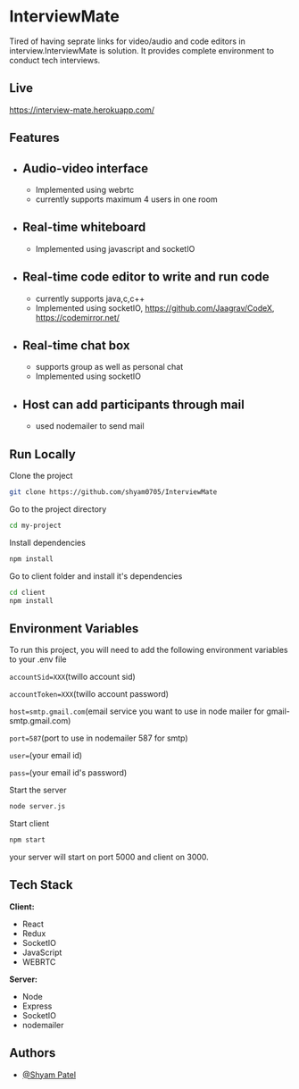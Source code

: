 # InterviewMate

Tired of having seprate links for video/audio and code editors in interview.InterviewMate is solution. It provides complete environment to conduct tech interviews.

## Live

https://interview-mate.herokuapp.com/

## Features

- ## Audio-video interface

  - Implemented using webrtc
  - currently supports maximum 4 users in one room

- ## Real-time whiteboard
  - Implemented using javascript and socketIO
- ## Real-time code editor to write and run code
  - currently supports java,c,c++
  - Implemented using socketIO,
    https://github.com/Jaagrav/CodeX,
    https://codemirror.net/
- ## Real-time chat box

  - supports group as well as personal chat
  - Implemented using socketIO

- ## Host can add participants through mail
  - used nodemailer to send mail

## Run Locally

Clone the project

```bash
git clone https://github.com/shyam0705/InterviewMate
```

Go to the project directory

```bash
cd my-project
```

Install dependencies

```bash
npm install
```

Go to client folder and install it's dependencies

```bash
cd client
npm install
```

## Environment Variables

To run this project, you will need to add the following environment variables to your .env file

`accountSid=XXX`(twillo account sid)

`accountToken=XXX`(twillo account password)

`host=smtp.gmail.com`(email service you want to use in node mailer for gmail-smtp.gmail.com)

`port=587`(port to use in nodemailer 587 for smtp)

`user=`(your email id)

`pass=`(your email id's password)

Start the server

```bash
node server.js
```

Start client

```bash
npm start
```

your server will start on port 5000 and client on 3000.

## Tech Stack

**Client:**

- React
- Redux
- SocketIO
- JavaScript
- WEBRTC

**Server:**

- Node
- Express
- SocketIO
- nodemailer

## Authors

- [@Shyam Patel](https://github.com/shyam0705/InterviewMate)
